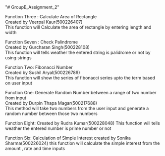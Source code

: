 "# GroupE_Assignment_2"

Function Three : Calculate Area of Rectangle  
Created by Veerpal Kaur(500226407)  
This function will Calculate the area of rectangle by entering length and width

Function Seven : Check Palindrome  
Created by Gurcharan Singh(500228108)  
This function will tells weather the entered string is palidrome or not by using strings

Function Two: Fibonacci Number  
Created by Sushil Aryal(500226789)  
This function will show the series of fibonacci series upto the term based on user input

Function One: Generate Random Number between a range of two number from input  
Created by Durpin Thapa Magar(500217688)  
This method will take two numbers from the user input and generate a random number between those two numbers

Function Eight:
Created by Rudra Kumar(500228048)
This function will tells weather the entered number is prime number or not

Function Six: Calculation of Simple Interest
created by Sonika Sharma(500226024)
this function will calculate the simple interest from the amount , rate and time inputs
